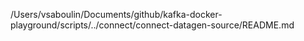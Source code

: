 /Users/vsaboulin/Documents/github/kafka-docker-playground/scripts/../connect/connect-datagen-source/README.md